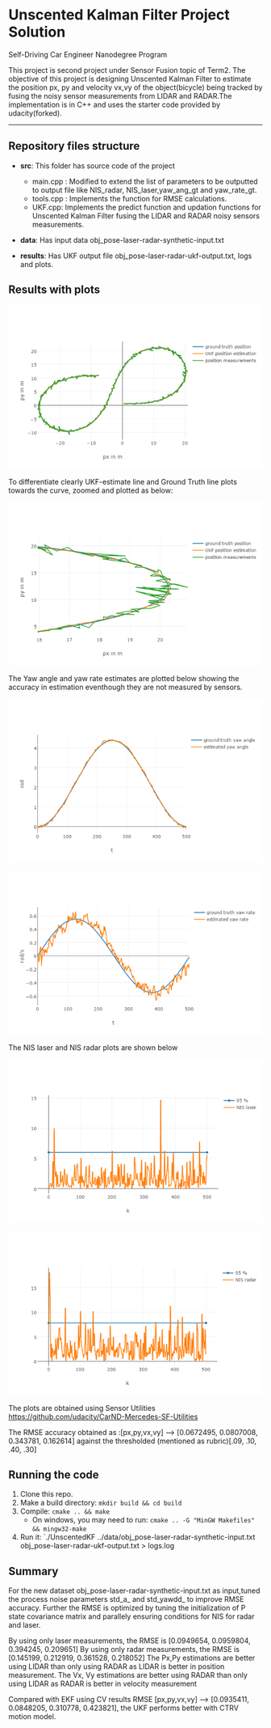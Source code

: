 # Unscented Kalman Filter Project Solution

Self-Driving Car Engineer Nanodegree Program

This project is second project under Sensor Fusion topic of Term2. The objective of this project is designing Unscented Kalman Filter to estimate the position px, py and velocity vx,vy of the object(bicycle) being tracked by fusing the noisy sensor measurements from LIDAR and RADAR.The implementation is in C++ and uses the starter code provided by udacity(forked).

---

## Repository files structure

* **src**: This folder has source code of the project
     - main.cpp : Modified to extend the list of parameters to be outputted to output file like NIS_radar, NIS_laser,yaw_ang_gt and  yaw_rate_gt.
     - tools.cpp : Implements the function for RMSE calculations.
     - UKF.cpp: Implements the predict function and updation functions for Unscented Kalman Filter fusing the LIDAR and RADAR noisy sensors measurements.
     
* **data**: Has input data obj_pose-laser-radar-synthetic-input.txt
* **results**: Has UKF output file obj_pose-laser-radar-ukf-output.txt, logs and plots.
     
## Results with plots


![](./results/UKF_Meas_GT.png)


To differentiate clearly UKF-estimate line and Ground Truth line plots towards the curve, zoomed and plotted as below:

![](./results/UKF_Meas_GT_Zoom.png)

The Yaw angle and yaw rate estimates are plotted below showing the accuracy in estimation eventhough they are not measured by sensors.

![](./results/UKF_yaw_angle_est.png)

![](./results/UKF_yaw_rate_est.png)

The NIS laser and NIS radar plots are shown below

![](./results/UKF_NIS_laser.png)

![](./results/UKF_NIS_radar.png)


The plots are obtained using Sensor Utilities https://github.com/udacity/CarND-Mercedes-SF-Utilities

The RMSE accuracy obtained as :[px,py,vx,vy] --> [0.0672495, 0.0807008, 0.343781,  0.162614] against the thresholded (mentioned as rubric)[.09, .10, .40, .30]

## Running the code
1. Clone this repo.
2. Make a build directory: `mkdir build && cd build`
3. Compile: `cmake .. && make` 
   * On windows, you may need to run: `cmake .. -G "MinGW Makefiles" && mingw32-make`
4. Run it: `./UnscentedKF ../data/obj_pose-laser-radar-synthetic-input.txt obj_pose-laser-radar-ukf-output.txt > logs.log

## Summary

For the new dataset obj_pose-laser-radar-synthetic-input.txt as input,tuned the process noise parameters std_a_ and std_yawdd_ to improve RMSE accuracy. Further the RMSE is optimized by tuning the initialization of P state covariance matrix and parallely ensuring conditions for NIS for radar and laser.

By using only laser measurements, the RMSE is [0.0949654, 0.0959804, 0.394245,  0.209651]
By using only radar measurements, the RMSE is [0.145199, 0.212919, 0.361528, 0.218052]
The Px,Py estimations are better using LIDAR than only using RADAR as LIDAR is better in position measurement.
The Vx, Vy estimations are better using RADAR than only using LIDAR as RADAR is better in velocity measurement

Compared with EKF using CV results RMSE [px,py,vx,vy]  --> [0.0935411, 0.0848205, 0.310778, 0.423821], the UKF performs better with CTRV motion model.

 













